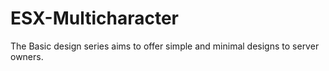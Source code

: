 # ESX-Multicharacter
The Basic design series aims to offer simple and minimal designs to server owners.
